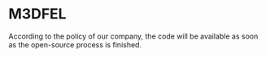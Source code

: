 # M3DFEL
According to the policy of our company, the code will be available as soon as the open-source process is finished.
